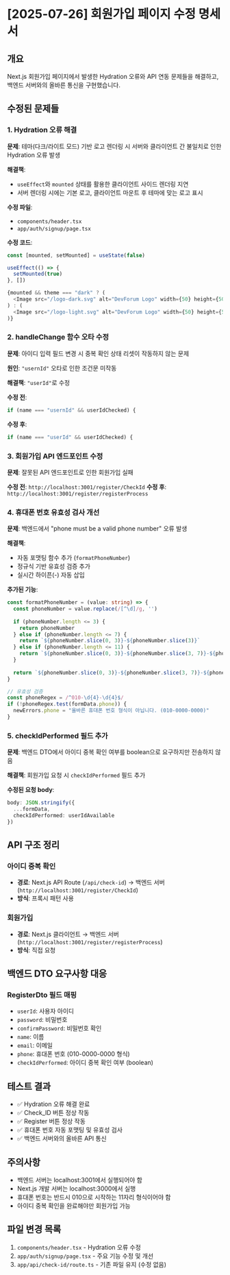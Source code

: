 # [2025-07-26] 회원가입 페이지 수정 명세서

## 개요
Next.js 회원가입 페이지에서 발생한 Hydration 오류와 API 연동 문제들을 해결하고, 백엔드 서버와의 올바른 통신을 구현했습니다.

## 수정된 문제들

### 1. Hydration 오류 해결
**문제**: 테마(다크/라이트 모드) 기반 로고 렌더링 시 서버와 클라이언트 간 불일치로 인한 Hydration 오류 발생

**해결책**:
- `useEffect`와 `mounted` 상태를 활용한 클라이언트 사이드 렌더링 지연
- 서버 렌더링 시에는 기본 로고, 클라이언트 마운트 후 테마에 맞는 로고 표시

**수정 파일**:
- `components/header.tsx`
- `app/auth/signup/page.tsx`

**수정 코드**:
```typescript
const [mounted, setMounted] = useState(false)

useEffect(() => {
  setMounted(true)
}, [])

{mounted && theme === "dark" ? (
  <Image src="/logo-dark.svg" alt="DevForum Logo" width={50} height={50} className="h-12 w-12" />
) : (
  <Image src="/logo-light.svg" alt="DevForum Logo" width={50} height={50} className="h-12 w-12" />
)}
```

### 2. handleChange 함수 오타 수정
**문제**: 아이디 입력 필드 변경 시 중복 확인 상태 리셋이 작동하지 않는 문제

**원인**: `"usernId"` 오타로 인한 조건문 미작동

**해결책**: `"userId"`로 수정

**수정 전**:
```typescript
if (name === "usernId" && userIdChecked) {
```

**수정 후**:
```typescript
if (name === "userId" && userIdChecked) {
```

### 3. 회원가입 API 엔드포인트 수정
**문제**: 잘못된 API 엔드포인트로 인한 회원가입 실패

**수정 전**: `http://localhost:3001/register/CheckId`
**수정 후**: `http://localhost:3001/register/registerProcess`

### 4. 휴대폰 번호 유효성 검사 개선
**문제**: 백엔드에서 "phone must be a valid phone number" 오류 발생

**해결책**:
- 자동 포맷팅 함수 추가 (`formatPhoneNumber`)
- 정규식 기반 유효성 검증 추가
- 실시간 하이픈(-) 자동 삽입

**추가된 기능**:
```typescript
const formatPhoneNumber = (value: string) => {
  const phoneNumber = value.replace(/[^\d]/g, '')
  
  if (phoneNumber.length <= 3) {
    return phoneNumber
  } else if (phoneNumber.length <= 7) {
    return `${phoneNumber.slice(0, 3)}-${phoneNumber.slice(3)}`
  } else if (phoneNumber.length <= 11) {
    return `${phoneNumber.slice(0, 3)}-${phoneNumber.slice(3, 7)}-${phoneNumber.slice(7)}`
  }
  
  return `${phoneNumber.slice(0, 3)}-${phoneNumber.slice(3, 7)}-${phoneNumber.slice(7, 11)}`
}

// 유효성 검증
const phoneRegex = /^010-\d{4}-\d{4}$/
if (!phoneRegex.test(formData.phone)) {
  newErrors.phone = "올바른 휴대폰 번호 형식이 아닙니다. (010-0000-0000)"
}
```

### 5. checkIdPerformed 필드 추가
**문제**: 백엔드 DTO에서 아이디 중복 확인 여부를 boolean으로 요구하지만 전송하지 않음

**해결책**: 회원가입 요청 시 `checkIdPerformed` 필드 추가

**수정된 요청 body**:
```typescript
body: JSON.stringify({
  ...formData,
  checkIdPerformed: userIdAvailable
})
```

## API 구조 정리

### 아이디 중복 확인
- **경로**: Next.js API Route (`/api/check-id`) → 백엔드 서버 (`http://localhost:3001/register/CheckId`)
- **방식**: 프록시 패턴 사용

### 회원가입
- **경로**: Next.js 클라이언트 → 백엔드 서버 (`http://localhost:3001/register/registerProcess`)
- **방식**: 직접 요청

## 백엔드 DTO 요구사항 대응

### RegisterDto 필드 매핑
- `userId`: 사용자 아이디
- `password`: 비밀번호
- `confirmPassword`: 비밀번호 확인
- `name`: 이름
- `email`: 이메일
- `phone`: 휴대폰 번호 (010-0000-0000 형식)
- `checkIdPerformed`: 아이디 중복 확인 여부 (boolean)

## 테스트 결과
- ✅ Hydration 오류 해결 완료
- ✅ Check_ID 버튼 정상 작동
- ✅ Register 버튼 정상 작동
- ✅ 휴대폰 번호 자동 포맷팅 및 유효성 검사
- ✅ 백엔드 서버와의 올바른 API 통신

## 주의사항
- 백엔드 서버는 localhost:3001에서 실행되어야 함
- Next.js 개발 서버는 localhost:3000에서 실행
- 휴대폰 번호는 반드시 010으로 시작하는 11자리 형식이어야 함
- 아이디 중복 확인을 완료해야만 회원가입 가능

## 파일 변경 목록
1. `components/header.tsx` - Hydration 오류 수정
2. `app/auth/signup/page.tsx` - 주요 기능 수정 및 개선
3. `app/api/check-id/route.ts` - 기존 파일 유지 (수정 없음)
